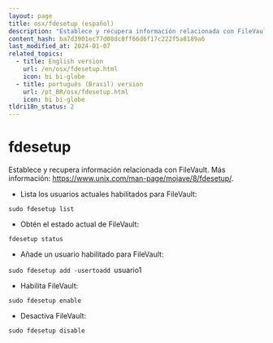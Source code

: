 ```yaml
---
layout: page
title: osx/fdesetup (español)
description: "Establece y recupera información relacionada con FileVault."
content_hash: ba7d3901ec77d08dc8ff66d6f17c222f5a8189a6
last_modified_at: 2024-01-07
related_topics:
  - title: English version
    url: /en/osx/fdesetup.html
    icon: bi bi-globe
  - title: português (Brasil) version
    url: /pt_BR/osx/fdesetup.html
    icon: bi bi-globe
tldri18n_status: 2
---
```

# fdesetup

Establece y recupera información relacionada con FileVault.
Más información: <https://www.unix.com/man-page/mojave/8/fdesetup/>.

- Lista los usuarios actuales habilitados para FileVault:

`sudo fdesetup list`

- Obtén el estado actual de FileVault:

`fdesetup status`

- Añade un usuario habilitado para FileVault:

`sudo fdesetup add -usertoadd `<span class="tldr-var badge badge-pill bg-dark-lm bg-white-dm text-white-lm text-dark-dm font-weight-bold">usuario1</span>

- Habilita FileVault:

`sudo fdesetup enable`

- Desactiva FileVault:

`sudo fdesetup disable`
